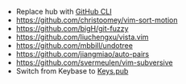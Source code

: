 * Replace hub with [GitHub CLI](https://cli.github.com)
* https://github.com/christoomey/vim-sort-motion
* https://github.com/bigH/git-fuzzy
* https://github.com/liuchengxu/vista.vim
* https://github.com/mbbill/undotree
* https://github.com/jiangmiao/auto-pairs
* https://github.com/svermeulen/vim-subversive
* Switch from Keybase to [Keys.pub](https://keys.pub)
